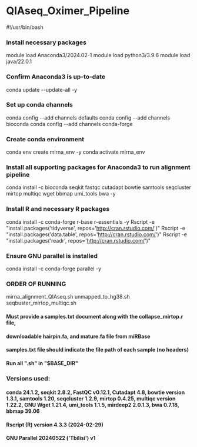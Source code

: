 # QIAseq_Oximer_Pipeline

#!/usr/bin/bash

### Install necessary packages
module load Anaconda3/2024.02-1
module load python3/3.9.6
module load java/22.0.1

### Confirm Anaconda3 is up-to-date
conda update --update-all -y

### Set up conda channels
conda config --add channels defaults
conda config --add channels bioconda
conda config --add channels conda-forge

### Create conda environment
conda env create mirna_env -y
conda activate mirna_env

### Install all supporting packages for Anaconda3 to run alignment pipeline
conda install -c bioconda seqkit fastqc cutadapt bowtie samtools seqcluster mirtop multiqc wget bbmap umi_tools bwa -y

### Install R and necessary R packages
conda install -c conda-forge r-base r-essentials -y
Rscript -e "install.packages('tidyverse', repos='http://cran.rstudio.com/')"
Rscript -e "install.packages('data.table', repos='http://cran.rstudio.com/')"
Rscript -e "install.packages('readr', repos='http://cran.rstudio.com/')"

### Ensure GNU parallel is installed
conda install -c conda-forge parallel -y 

### ORDER OF RUNNING
mirna_alignment_QIAseq.sh
unmapped_to_hg38.sh
seqbuster_mirtop_multiqc.sh

#### Must provide a samples.txt document along with the collapse_mirtop.r file, 
#### downloadable hairpin.fa, and mature.fa file from miRBase
#### samples.txt file should indicate the file path of each sample (no headers)
#### Run all ".sh" in "$BASE_DIR"

### Versions used:
#### conda 24.1.2, seqkit 2.8.2, FastQC v0.12.1, Cutadapt 4.8, bowtie version 1.3.1, samtools 1.20, seqcluster 1.2.9, mirtop 0.4.25, multiqc version 1.22.2, GNU Wget 1.21.4, umi_tools 1.1.5, mirdeep2 2.0.1.3, bwa 0.7.18, bbmap 39.06
#### Rscript (R) version 4.3.3 (2024-02-29)
#### GNU Parallel 20240522 ('Tbilisi') v1
